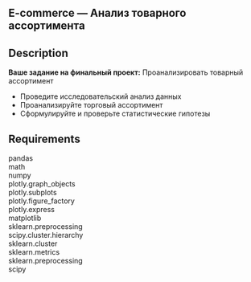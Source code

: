 ## E-commerce — Анализ товарного ассортимента

## Description

**Ваше задание на финальный проект:**
Проанализировать товарный ассортимент
- Проведите исследовательский анализ данных
- Проанализируйте торговый ассортимент
- Сформулируйте и проверьте статистические гипотезы

## Requirements

pandas  
math  
numpy  
plotly.graph_objects  
plotly.subplots  
plotly.figure_factory  
plotly.express  
matplotlib  
sklearn.preprocessing  
scipy.cluster.hierarchy  
sklearn.cluster  
sklearn.metrics  
sklearn.preprocessing  
scipy  

